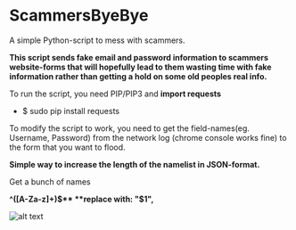 # ScammersByeBye
A simple Python-script to mess with scammers.

**This script sends fake email and password information to scammers website-forms that will hopefully lead to them wasting time with fake information rather than getting a hold on some old peoples real info.**

To run the script, you need PIP/PIP3 and **import requests**
* $ sudo pip install requests

To modify the script to work, you need to get the field-names(eg. Username, Password) from the network log (chrome console works fine) to the form that you want to flood.  


**Simple way to increase the length of the namelist in JSON-format.**

Get a bunch of names 

**^([A-Za-z]+)$**   **replace with:  "$1",**

![alt text](https://i.imgur.com/tH2JNrS.png)
